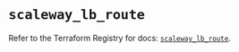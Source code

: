 # `scaleway_lb_route`

Refer to the Terraform Registry for docs: [`scaleway_lb_route`](https://registry.terraform.io/providers/scaleway/scaleway/2.53.0/docs/resources/lb_route).
